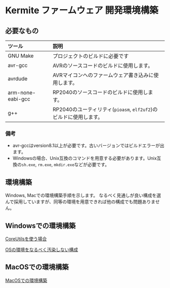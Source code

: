 # Kermite ファームウェア 開発環境構築

## 必要なもの

| ツール | 説明 |
|:--|:--|
| GNU Make | プロジェクトのビルドに必要です |
| avr-gcc | AVRのソースコードのビルドに使用します。 |
| avrdude | AVRマイコンへのファームウェア書き込みに使用します。 |
| arm-none-eabi-gcc | RP2040のソースコードのビルドに使用します。 |
| g++ | RP2040のユーティリティ(`pioasm`, `elf2uf2`)のビルドに使用します。|

### 備考

* avr-gccはversion8.1以上が必要です。古いバージョンではビルドエラーが出ます。
* Windowsの場合、Unix互換のコマンドを用意する必要があります。Unix互換の`sh.exe`, `rm.exe`, `mkdir.exe`などが必要です。


## 環境構築

Windows, Macでの環境構築手順を示します。
なるべく見通しが良い構成を選んで採用していますが、同等の環境を用意できれば他の構成でも問題ありません。
## Windowsでの環境構築

[CoreUtilsを使う場合](./win1_coreutils.md)

[OSの環境をなるべく汚染しない構成](./win2_clean.md)

## MacOSでの環境構築

[MacOSでの環境構築](./mac_homebrew.md)